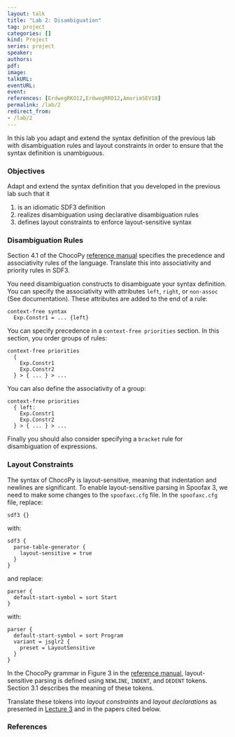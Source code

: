 ```yaml
---
layout: talk
title: "Lab 2: Disambiguation"
tag: project
categories: []
kind: Project
series: project
speaker:
authors:
pdf:
image:
talkURL:
eventURL:
event:
references: [ErdwegRKO12,ErdwegRRO12,AmorimSEV18]
permalink: /lab/2
redirect_from:
- /lab/2
---
```


In this lab you adapt and extend the syntax definition of the previous lab with disambiguation rules and layout constraints in order to ensure that the syntax definition is unambiguous.

### Objectives

Adapt and extend the syntax definition that you developed in the previous lab such that it

1. is an idiomatic SDF3 definition
1. realizes disambiguation using declarative disambiguation rules
2. defines layout constraints to enforce layout-sensitive syntax

### Disambiguation Rules

Section 4.1 of the ChocoPy [reference manual](https://chocopy.org/chocopy_language_reference.pdf) specifies the precedence and associativity rules of the language.
Translate this into associativity and priority rules in SDF3.

You need disambiguation constructs to disambiguate your syntax definition.
You can specify the associativity with attributes `left`, `right`, or `non-assoc` (See documentation).
These attributes are added to the end of a rule:

```
context-free syntax
  Exp.Constr1 = ... {left}
```

You can specify precedence in a `context-free priorities` section.
In this section, you order groups of rules:

```
context-free priorities
  {
    Exp.Constr1
    Exp.Constr2
  } > { ... } > ...
```

You can also define the associativity of a group:

```
context-free priorities
  { left:
    Exp.Constr1
    Exp.Constr2
  } > { ... } > ...    
```
Finally you should also consider specifying a `bracket` rule for disambiguation of expressions.

### Layout Constraints

The syntax of ChocoPy is layout-sensitive, meaning that indentation and newlines are significant.
To enable layout-sensitive parsing in Spoofax 3, we need to make some changes to the `spoofaxc.cfg` file.
In the `spoofaxc.cfg` file, replace:

```
sdf3 {}
```

with:

```
sdf3 {
  parse-table-generator {
    layout-sensitive = true
  }
}
```

and replace:

```
parser {
  default-start-symbol = sort Start
}
```

with:

```
parser {
  default-start-symbol = sort Program
  variant = jsglr2 {
    preset = LayoutSensitive
  }
}
```

In the ChocoPy grammar in Figure 3 in the [reference manual](https://chocopy.org/chocopy_language_reference.pdf), layout-sensitive parsing is defined using `NEWLINE`, `INDENT`, and `DEDENT` tokens.
Section 3.1 describes the meaning of these tokens.

Translate these tokens into _layout constraints_ and _layout declarations_ as presented in [Lecture 3]({{site.baseurl}}/lecture/3) and in the papers cited below.

### References
